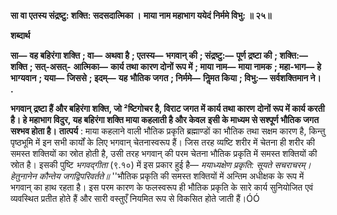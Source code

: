 **सा वा एतस्य संद्रष्टु: शक्ति: सदसदात्मिका ।** **माया नाम महाभाग ययेदं निर्ममे विभु: ॥ २५॥** 

**शब्दार्थ** 

**सा—** **वह बहिरंगा शक्ति** **; वा—** **अथवा है** **; एतस्य—** **भगवान् की** **; संद्रष्टु:—** **पूर्ण द्रष्टा की** **; शक्ति:—** **शक्ति** **; सत्-असत्-** **आत्मिका—** **कार्य तथा कारण दोनों रूप में** **; माया नाम—** **माया नामक** **; महा-भाग—** **हे भाग्यवान** **; यया—** **जिससे** **; इदम्—** **यह** **भौतिक जगत** **; निर्ममे—** **निॢमत किया** **; विभु:—** **सर्वशक्तिमान ने।** **.** 

**भगवान् द्रष्टा हैं और बहिरंगा शक्ति, जो ²ष्टिगोचर है, विराट जगत में कार्य तथा कारण** **दोनों रूप में कार्य करती है। हे महाभाग विदुर, यह बहिरंगा शक्ति माया कहलाती है और केवल** **इसी के माध्यम से सश्पूर्ण भौतिक जगत सश्भव होता है।** **तात्पर्य** : माया कहलाने वाली भौतिक प्रकृति ब्रह्माण्डों का भौतिक तथा सक्षम कारण है, किन्तु पृष्ठभूमि में इन सभी कार्यों के लिए भगवान् चेतनास्वरूप हैं। जिस तरह व्यष्टि शरीर में चेतना ही शरीर की समस्त शक्तियों का स्रोत होती है, उसी तरह भगवान् की परम चेतना भौतिक प्रकृति में समस्त शक्तियों की स्रोत है। इसकी पुष्टि *भगवद्गीता* (९.१०) में इस प्रकार हुई है— *मयाध्यक्षेण प्रकृति: सूयते सचराचरम्।* *हेतुनानेन कौन्तेय जगद्विपरिवर्तते॥* ''भौतिक प्रकृति की समस्त शक्तियों में अन्तिम अधीक्षक के रूप में भगवान् का हाथ रहता है। इस परम कारण के फलस्वरूप ही भौतिक प्रकृति के सारे कार्य सुनियोजित एवं व्यवस्थित प्रतीत होते हैं और सारी वस्तुएँ नियमित रूप से विकसित होते जाती हैं।ÓÓ  